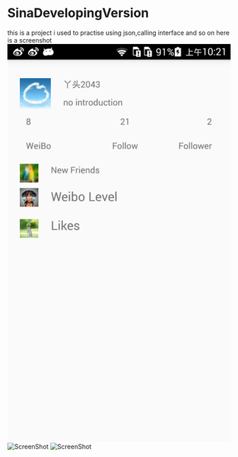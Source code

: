 # SinaDevelopingVersion
this is a project i used to practise 
using json,calling interface and so on
here is a screenshot
![ScreenShot](sina1.png)
![ScreenShot](sina3.png)
![ScreenShot](sina2.png)
